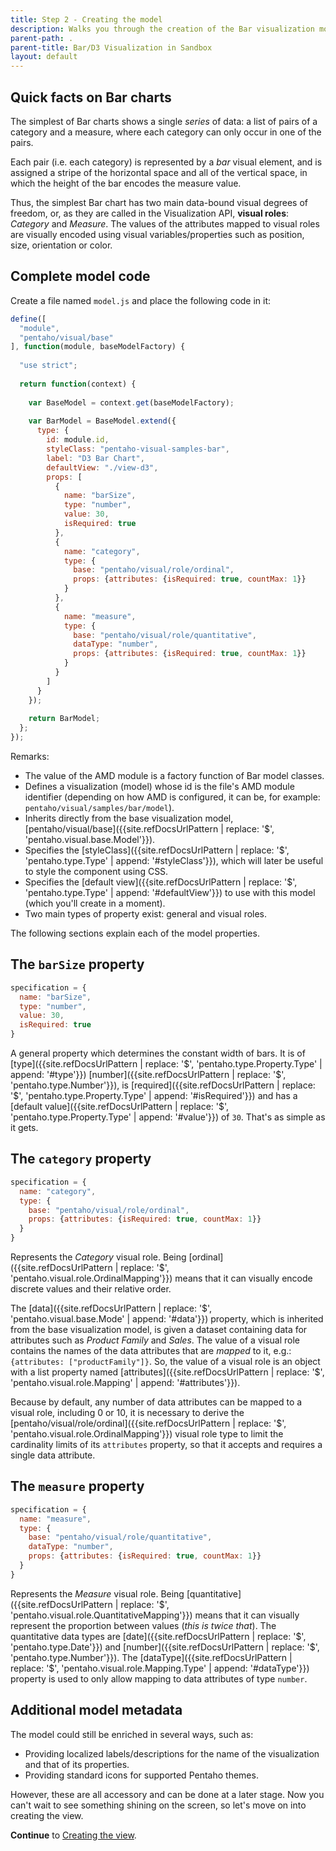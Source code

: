 ```yaml
---
title: Step 2 - Creating the model
description: Walks you through the creation of the Bar visualization model.
parent-path: .
parent-title: Bar/D3 Visualization in Sandbox
layout: default
---
```


## Quick facts on Bar charts

The simplest of Bar charts shows a single _series_ of data: 
a list of pairs of a category and a measure, where each category can only occur in one of the pairs.

Each pair (i.e. each category) is represented by a _bar_ visual element, 
and is assigned a stripe of the horizontal space and all of the vertical space, 
in which the height of the bar encodes the measure value.

Thus, the simplest Bar chart has two main data-bound visual degrees of freedom, or, 
as they are called in the Visualization API, **visual roles**: 
_Category_ and _Measure_.
The values of the attributes mapped to visual roles are visually encoded using visual variables/properties such as 
position, size, orientation or color.

## Complete model code

Create a file named `model.js` and place the following code in it:

```js
define([
  "module",
  "pentaho/visual/base"
], function(module, baseModelFactory) {
  
  "use strict";
  
  return function(context) {
    
    var BaseModel = context.get(baseModelFactory);
    
    var BarModel = BaseModel.extend({
      type: {
        id: module.id,
        styleClass: "pentaho-visual-samples-bar",
        label: "D3 Bar Chart",
        defaultView: "./view-d3",
        props: [
          {
            name: "barSize",
            type: "number",
            value: 30,
            isRequired: true
          },
          {
            name: "category",
            type: {
              base: "pentaho/visual/role/ordinal",
              props: {attributes: {isRequired: true, countMax: 1}}
            }
          },
          {
            name: "measure",
            type: {
              base: "pentaho/visual/role/quantitative",
              dataType: "number",
              props: {attributes: {isRequired: true, countMax: 1}}
            }
          }
        ]
      }
    });
    
    return BarModel;
  };
});
```

Remarks:
  - The value of the AMD module is a factory function of Bar model classes.
  - Defines a visualization (model) whose id is the file's AMD module identifier
    (depending on how AMD is configured, it can be, for example: `pentaho/visual/samples/bar/model`).
  - Inherits directly from the base visualization model, 
    [pentaho/visual/base]({{site.refDocsUrlPattern | replace: '$', 'pentaho.visual.base.Model'}}).
  - Specifies the [styleClass]({{site.refDocsUrlPattern | replace: '$', 'pentaho.type.Type' | append: '#styleClass'}}),
    which will later be useful to style the component using CSS.
  - Specifies the
    [default view]({{site.refDocsUrlPattern | replace: '$', 'pentaho.type.Type' | append: '#defaultView'}}) 
    to use with this model (which you'll create in a moment).
  - Two main types of property exist: general and visual roles.
  
The following sections explain each of the model properties.
  
## The `barSize` property

```js
specification = {
  name: "barSize",
  type: "number",
  value: 30,
  isRequired: true
}
```

A general property which determines the constant width of bars. 
It is of 
[type]({{site.refDocsUrlPattern | replace: '$', 'pentaho.type.Property.Type' | append: '#type'}})
[number]({{site.refDocsUrlPattern | replace: '$', 'pentaho.type.Number'}}), 
is [required]({{site.refDocsUrlPattern | replace: '$', 'pentaho.type.Property.Type' | append: '#isRequired'}}) and 
has a 
[default value]({{site.refDocsUrlPattern | replace: '$', 'pentaho.type.Property.Type' | append: '#value'}}) 
of `30`.
That's as simple as it gets.

## The `category` property

```js
specification = {
  name: "category",
  type: {
    base: "pentaho/visual/role/ordinal",
    props: {attributes: {isRequired: true, countMax: 1}}
  }
}
```

Represents the _Category_ visual role.
Being [ordinal]({{site.refDocsUrlPattern | replace: '$', 'pentaho.visual.role.OrdinalMapping'}}) 
means that it can visually encode discrete values 
and their relative order.

The [data]({{site.refDocsUrlPattern | replace: '$', 'pentaho.visual.base.Mode' | append: '#data'}}) property, 
which is inherited from the base visualization model, 
is given a dataset containing data for attributes such as _Product Family_ and _Sales_.
The value of a visual role contains the names of the data attributes that are _mapped_ to it,
e.g.: `{attributes: ["productFamily"]}`. 
So, the value of a visual role is an object with a list property named 
[attributes]({{site.refDocsUrlPattern | replace: '$', 'pentaho.visual.role.Mapping' | append: '#attributes'}}).

Because by default, any number of data attributes can be mapped to a visual role, including 0 or 10, 
it is necessary to derive the 
[pentaho/visual/role/ordinal]({{site.refDocsUrlPattern | replace: '$', 'pentaho.visual.role.OrdinalMapping'}}) 
visual role type to limit the cardinality 
limits of its `attributes` property, so that it accepts and requires a single data attribute.

## The `measure` property

```js
specification = {
  name: "measure",
  type: {
    base: "pentaho/visual/role/quantitative",
    dataType: "number",
    props: {attributes: {isRequired: true, countMax: 1}}
  }
}
```

Represents the _Measure_ visual role. 
Being [quantitative]({{site.refDocsUrlPattern | replace: '$', 'pentaho.visual.role.QuantitativeMapping'}}) 
means that it can visually represent the proportion between values (_this is twice that_).
The quantitative data types are 
[date]({{site.refDocsUrlPattern | replace: '$', 'pentaho.type.Date'}})
and 
[number]({{site.refDocsUrlPattern | replace: '$', 'pentaho.type.Number'}}).
The [dataType]({{site.refDocsUrlPattern | replace: '$', 'pentaho.visual.role.Mapping.Type' | append: '#dataType'}})
property is used to only allow mapping to data attributes of type `number`.

## Additional model metadata

The model could still be enriched in several ways, such as:

- Providing localized labels/descriptions for the name of the visualization and that of its properties.
- Providing standard icons for supported Pentaho themes.

However, these are all accessory and can be done at a later stage.
Now you can't wait to see something shining on the screen, so let's move on into creating the view.

**Continue** to [Creating the view](step3-view-creation).
